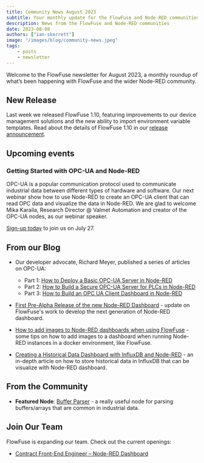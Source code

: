 ```yaml
---
title: Community News August 2023
subtitle: Your monthly update for the FlowFuse and Node-RED communities
description: News from the FlowFuse and Node-RED communities
date: 2023-08-08
authors: ["ian-skerrett"]
image: "/images/blog/community-news.jpeg"
tags:
    - posts
    - newsletter
---
```


Welcome to the FlowFuse newsletter for August 2023, a monthly roundup of what’s been happening with FlowFuse and the wider Node-RED community. 

<!--more-->

## New Release

Last week we released FlowFuse 1.10, featuring improvements to our device management solutions and the new ability to import environment variable templates. Read about the details of FlowFuse 1.10 in our [release announcement](/blog/2023/08/flowforge-1-10-release/). 

## Upcoming events

### Getting Started with OPC-UA and Node-RED

OPC-UA is a popular communication protocol used to communicate industrial data between different types of hardware and software. Our next webinar show how to use Node-RED to create an OPC-UA client that can read OPC data and visualize the data in Node-RED. We are glad to welcome Mika Karaila, Research Director @ Valmet Automation and creator of the OPC-UA nodes, as our webinar speaker. 

[Sign-up today](/webinars/2023/getting-started-opcua-node-red/) to join us on July 27. 


## From our Blog

- Our developer advocate, Richard Meyer, published a series of articles on OPC-UA:
  - Part 1: [How to Deploy a Basic OPC-UA Server in Node-RED](/blog/2023/07/how-to-deploy-a-basic-opc-ua-server-in-node-red/)
  - Part 2: [How to Build a Secure OPC-UA Server for PLCs in Node-RED](/blog/2023/07/how-to-build-a-secure-opc-ua-server-for-plcs-in-node-red/)
  - Part 3: [How to Build an OPC UA Client Dashboard in Node-RED](/blog/2023/07/how-to-build-a-opc-client-dashboard-in-node-red/)



- [First Pre-Alpha Release of the new Node-RED Dashboard](/blog/2023/07/dashboard-0-1-release/) - update on FlowFuse's work to develop the next generation of Node-RED dashboard.

- [How to add images to Node-RED dashboards when using FlowFuse](/blog/2023/07/images-in-node-red-dashboards/) - some tips on how to add images to a dashboard when running Node-RED instances in a docker environment, like FlowFuse.

- [Creating a Historical Data Dashboard with InfluxDB and Node-RED](/blog/2023/07/influxdb-historical-data/) - an in-depth article on how to store historical data in InfluxDB that can be visualize with Node-RED dashboard.


## From the Community

- **Featured Node**: [Buffer Parser](https://flows.nodered.org/node/node-red-contrib-buffer-parser) - a really useful node for parsing buffers/arrays that are common in industrial data.


## Join Our Team
FlowFuse is expanding our team. Check out the current openings:

- [Contract Front-End Engineer – Node-RED Dashboard](https://boards.greenhouse.io/flowforge/jobs/4911532004)
